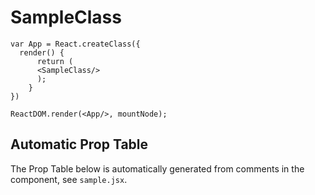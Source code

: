 SampleClass
===========================

```playground_norender
var App = React.createClass({
  render() {
      return (
      <SampleClass/>
      );
    }
})

ReactDOM.render(<App/>, mountNode);
```

## Automatic Prop Table
The Prop Table below is automatically generated from comments in the component, see `sample.jsx`.
